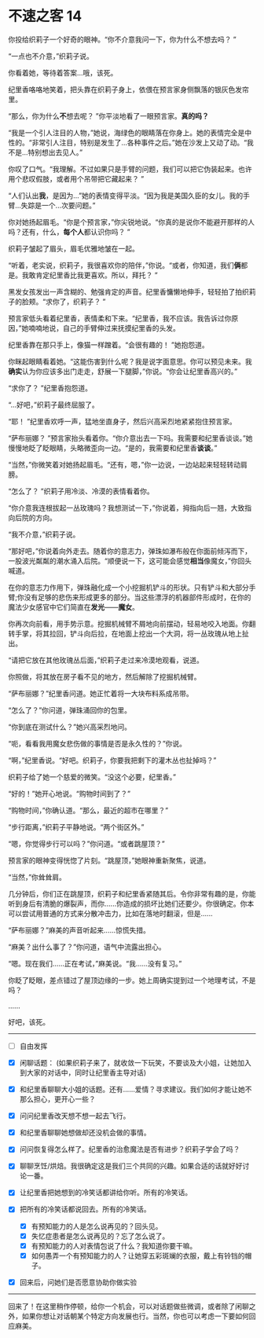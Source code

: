 # 不速之客 14

你投给织莉子一个好奇的眼神。“你不介意我问一下，你为什么不想去吗？ ”

“一点也不介意，”织莉子说。

你看着她，等待着答案...哦，该死。

纪里香咯咯地笑着，把头靠在织莉子身上，依偎在预言家身侧飘落的银灰色发帘里。

“那么，你为什么**不**想去呢？ ”你平淡地看了一眼预言家。**真的吗？**

“我是一个引人注目的人物，”她说，海绿色的眼睛落在你身上。她的表情完全是中性的。“非常引人注目，特别是发生了...各种事件之后。”她在沙发上又动了动。“我不是...特别想出去见人。”

你叹了口气。“我理解。不过如果只是手臂的问题，我们可以把它伪装起来。也许用个悲叹假肢，或者用个吊带把它藏起来？ ”

“人们认出**我**，是因为...”她的表情变得平淡。“因为我是美国久臣的女儿。我的手臂...失踪是一个...次要问题。”

你对她扬起眉毛。“你是个预言家，”你尖锐地说。“你真的是说你不能避开那样的人吗？还有，什么，**每个人**都认识你吗？ ”

织莉子皱起了眉头，眉毛优雅地皱在一起。

“听着，老实说，织莉子，我很喜欢你的陪伴，”你说。“或者，你知道，我们**俩**都是。我敢肯定纪里香比我更喜欢。所以，拜托？ ”

黑发女孩发出一声含糊的、勉强肯定的声音。纪里香慵懒地伸手，轻轻拍了拍织莉子的脸颊。“求你了，织莉子？ ”

预言家低头看着纪里香，表情柔和下来。“纪里香，我不应该。我告诉过你原因，”她喃喃地说，自己的手臂伸过来抚摸纪里香的头发。

纪里香靠在那只手上，像猫一样蹭着。“会很有趣的！ ”她抱怨道。

你眯起眼睛看着她。“这能伤害到什么呢？我是说字面意思。你可以预见未来。我**确实**认为你应该多出门走走，舒展一下腿脚，”你说。“你会让纪里香高兴的。”

“求你了？ ”纪里香抱怨道。

“...好吧，”织莉子最终屈服了。

“耶！ ”纪里香欢呼一声，猛地坐直身子，然后兴高采烈地紧紧抱住预言家。

“萨布丽娜？ ”预言家抬头看着你。“你介意出去一下吗。我需要和纪里香谈谈。”她慢慢地眨了眨眼睛，头略微歪向一边。“是的，我需要和纪里香**谈谈**。”

“当然，”你微笑着对她扬起眉毛。“还有，嗯，”你一边说，一边站起来轻轻转动肩膀。

“怎么了？ ”织莉子用冷淡、冷漠的表情看着你。

“你介意我连根拔起一丛玫瑰吗？我想测试一下，”你说着，拇指向后一翘，大致指向后院的方向。

“我不介意，”织莉子说。

“那好吧，”你说着向外走去。随着你的意志力，弹珠如瀑布般在你面前倾泻而下，一股波光粼粼的潮水涌入后院。“顺便说一下，这可能会感觉**相当**像魔女，”你回头喊道。

在你的意志力作用下，弹珠融化成一个小挖掘机铲斗的形状。只有铲斗和大部分手臂;你没有足够的悲伤来形成更多的部分。当这些漂浮的机器部件形成时，在你的魔法少女感官中它们简直在**发光**——**魔女**。

你再次向前看，用手势示意。挖掘机械臂不屑地向前摆动，轻易地咬入地面。你翻转手掌，将其拉回，铲斗向后拉，在地面上挖出一个大洞，将一丛玫瑰从地上扯出。

“请把它放在其他玫瑰丛后面，”织莉子走过来冷漠地观看，说道。

你照做，将其放在房子看不见的地方，然后解除了挖掘机械臂。

“萨布丽娜？”纪里香问道。她正忙着将一大块布料系成吊带。

“怎么了？”你问道，弹珠涌回你的包里。

“你到底在测试什么？”她兴高采烈地问。

“呃，看看我用魔女悲伤做的事情是否是永久性的？”你说。

“啊，”纪里香说。“好吧。织莉子，你要我把剩下的灌木丛也扯掉吗？”

织莉子给了她一个慈爱的微笑。“没这个必要，纪里香。”

“好的！”她开心地说。“购物时间到了？”

“购物时间，”你确认道。“那么，最近的超市在哪里？”

“步行距离，”织莉子平静地说。“两个街区外。”

“嗯，你觉得步行可以吗？”你问道。“或者跳屋顶？”

预言家的眼神变得恍惚了片刻。“跳屋顶，”她眼神重新聚焦，说道。

“当然，”你耸耸肩。

几分钟后，你们正在跳屋顶，织莉子和纪里香紧随其后。令你非常有趣的是，你能听到身后有清脆的爆裂声，而你......你造成的损坏比她们还要少。你很确定。你本可以尝试用普通的方式来分散冲击力，比如在落地时翻滚，但是......

“萨布丽娜？”麻美的声音听起来......惊慌失措。

“麻美？出什么事了？”你问道，语气中流露出担心。

“嗯。现在我们......正在考试，”麻美说。“我......没有复习。”

你眨了眨眼，差点错过了屋顶边缘的一步。她上周确实提到过一个地理考试，不是吗？

......

好吧，该死。

---

- [ ] 自由发挥

- [x] 闲聊话题： (如果织莉子来了，就收敛一下玩笑，不要谈及大小姐，让她加入到大家的对话中，同时让纪里香主导对话)  
- [x] 和纪里香聊聊大小姐的话题。还有……爱情？寻求建议。我们如何才能让她不那么担心，更开心一些？
- [x] 问问纪里香改天想不想一起去飞行。  
- [x] 和纪里香聊聊她想做却还没机会做的事情。
- [x] 问问恢复得怎么样了。纪里香的治愈魔法是否有进步？织莉子学会了吗？  
- [x] 聊聊烹饪/烘焙。我很确定这是我们三个共同的兴趣。如果合适的话就好好讨论一番。
- [x] 让纪里香把她想到的冷笑话都讲给你听。所有的冷笑话。
- [x] 把所有的冷笑话都说回去。所有的冷笑话。
  - [x] 有预知能力的人是怎么说再见的？回头见。
  - [x] 失忆症患者是怎么说再见的？忘了怎么说了。  
  - [x] 有预知能力的人对表情包说了什么？我知道你要干嘛。
  - [x] 如何愚弄一个有预知能力的人？让她穿五彩斑斓的衣服，戴上有铃铛的帽子。
- [x] 回来后，问她们是否愿意协助你做实验

---

回来了！在这里稍作停顿，给你一个机会，可以对话题做些微调，或者除了闲聊之外，如果你想让对话朝某个特定方向发展也行。当然，你也可以考虑一下要如何回应麻美。
